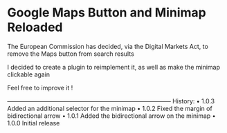 # Google Maps Button and Minimap Reloaded

The European Commission has decided, via the Digital Markets Act, to remove the Maps button from search results

I decided to create a plugin to reimplement it, as well as make the minimap clickable again

Feel free to improve it !


———————————————————————————
History:
• 1.0.3
Added an additional selector for the minimap
• 1.0.2
Fixed the margin of bidirectional arrow
• 1.0.1
Added the bidirectional arrow on the minimap
• 1.0.0
Initial release